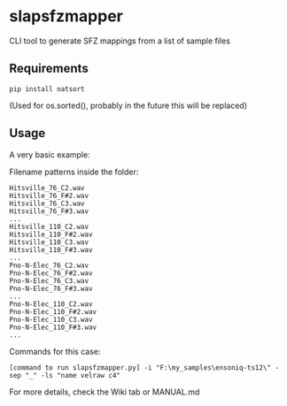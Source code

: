# slapsfzmapper
CLI tool to generate SFZ mappings from a list of sample files

## Requirements
```
pip install natsort
```
(Used for os.sorted(), probably in the future this will be replaced)

## Usage
A very basic example:

Filename patterns inside the folder:
```
Hitsville_76_C2.wav
Hitsville_76_F#2.wav
Hitsville_76_C3.wav
Hitsville_76_F#3.wav
...
Hitsville_110_C2.wav
Hitsville_110_F#2.wav
Hitsville_110_C3.wav
Hitsville_110_F#3.wav
...
Pno-N-Elec_76_C2.wav
Pno-N-Elec_76_F#2.wav
Pno-N-Elec_76_C3.wav
Pno-N-Elec_76_F#3.wav
...
Pno-N-Elec_110_C2.wav
Pno-N-Elec_110_F#2.wav
Pno-N-Elec_110_C3.wav
Pno-N-Elec_110_F#3.wav
...
```
Commands for this case:
```
[command to run slapsfzmapper.py] -i "F:\my_samples\ensoniq-ts12\" -sep "_" -ls "name velraw c4"
```
For more details, check the Wiki tab or MANUAL.md
